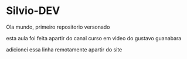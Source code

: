 # Silvio-DEV
Ola mundo, primeiro repositorio versonado

esta aula foi feita apartir do canal curso em video do gustavo guanabara

adicionei essa linha remotamente apartir do site
